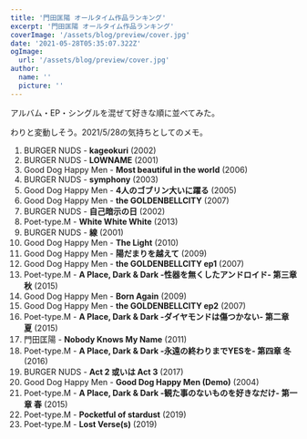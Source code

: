 ```yaml
---
title: '門田匡陽 オールタイム作品ランキング'
excerpt: '門田匡陽 オールタイム作品ランキング'
coverImage: '/assets/blog/preview/cover.jpg'
date: '2021-05-28T05:35:07.322Z'
ogImage:
  url: '/assets/blog/preview/cover.jpg'
author:
  name: ''
  picture: ''
---
```


アルバム・EP・シングルを混ぜて好きな順に並べてみた。

わりと変動しそう。2021/5/28の気持ちとしてのメモ。

1. BURGER NUDS - **kageokuri** (2002)
2. BURGER NUDS - **LOWNAME** (2001)
3. Good Dog Happy Men - **Most beautiful in the world** (2006)
4. BURGER NUDS - **symphony** (2003)
5. Good Dog Happy Men - **4人のゴブリン大いに躍る** (2005)
6. Good Dog Happy Men - **the GOLDENBELLCITY** (2007)
7. BURGER NUDS - **自己暗示の日** (2002)
8. Poet-type.M - **White White White** (2013)
9. BURGER NUDS - **線** (2001)
10. Good Dog Happy Men - **The Light** (2010)
11. Good Dog Happy Men - **陽だまりを越えて** (2009)
12. Good Dog Happy Men - **the GOLDENBELLCITY ep1** (2007)
13. Poet-type.M - **A Place, Dark & Dark -性器を無くしたアンドロイド- 第三章 秋** (2015)
14. Good Dog Happy Men - **Born Again** (2009)
15. Good Dog Happy Men - **the GOLDENBELLCITY ep2** (2007)
16. Poet-type.M - **A Place, Dark & Dark -ダイヤモンドは傷つかない- 第二章 夏** (2015)
17. 門田匡陽 - **Nobody Knows My Name** (2011)
18. Poet-type.M - **A Place, Dark & Dark -永遠の終わりまでYESを- 第四章 冬** (2016)
19. BURGER NUDS - **Act 2 或いは Act 3** (2017)
20. Good Dog Happy Men - **Good Dog Happy Men (Demo)** (2004)
21. Poet-type.M - **A Place, Dark & Dark -観た事のないものを好きなだけ- 第一章 春** (2015)
22. Poet-type.M - **Pocketful of stardust** (2019)
23. Poet-type.M - **Lost Verse(s)** (2019)

